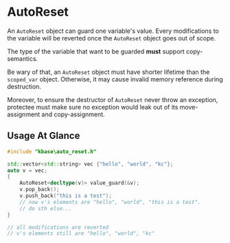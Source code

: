 AutoReset
===

An `AutoReset` object can guard one variable's value. Every modifications to the variable will be reverted once the `AutoReset` object goes out of scope.

The type of the variable that want to be guarded **must** support copy-semantics.

Be wary of that, an `AutoReset` object must have shorter lifetime than the `scoped_var` object. Otherwise, it may cause invalid memory reference during destruction.

Moreover, to ensure the destructor of `AutoReset` never throw an exception, protectee must make sure no exception would leak out of its move-assignment and copy-assignment.

## Usage At Glance

```c++
#include "kbase\auto_reset.h"

std::vector<std::string> vec {"hello", "world", "kc"};
auto v = vec;
{
    AutoReset<decltype(v)> value_guard(&v);
    v.pop_back();
    v.push_back("this is a test");
	// now v's elements are "hello", "world", "this is a test".
  	// do sth else...
}

// all modifications are reverted
// v's elements still are "hello", "world", "kc"
```